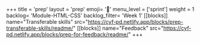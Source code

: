 +++
title = 'prep'
layout = 'prep'
emoji= '📝'
menu_level = ['sprint']
weight = 1
backlog= 'Module-HTML-CSS'
backlog_filter= 'Week 1'
[[blocks]]
name="Transferable skills"
src="https://cyf-pd.netlify.app/blocks/prep-transferable-skills/readme/"
[[blocks]]
name="Feedback"
src="https://cyf-pd.netlify.app/blocks/prep-for-feedback/readme/"
+++


